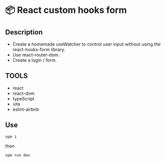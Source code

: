 # 📦 React custom hooks form

## Description

- Create a homemade useWatcher to control user input without using the react-hooks-form library.
- Use react-router-dom.
- Create a login / form.

## TOOLS

- react
- react-dom
- typeScript
- vite
- eslint-airbnb

## Use

```
npm i
```

then

```
npm run dev
```
